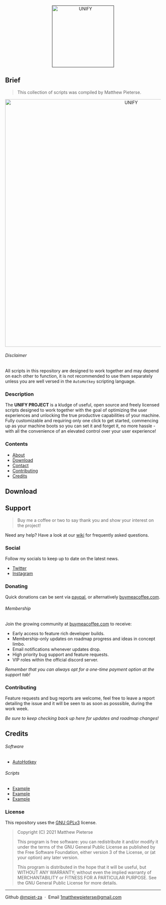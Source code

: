 <p align="center">
  <a href=""><img src="https://raw.githubusercontent.com/amitmerchant1990/electron-markdownify/master/app/img/markdownify.png" alt="UNIFY" width="200"></a>
</p>

## Brief

>This collection of scripts was compiled by Matthew Pieterse.

<p align="center">
  <a href="https://github.com/mpiet-za/UNIFY-Project"><img src="https://i.imgur.com/7W30ykX.png" alt="UNIFY" width="800"></a>
</p>

###### Disclaimer

All scripts in this repository are designed to work together and may depend on each other to function, it is not recommended to use them separately unless you are well versed in the `AutoHotkey` scripting language.

### Description

The **UNIFY PROJECT** is a kludge of useful, open source and freely licensed scripts designed to work together with the goal of optimizing the user experiences and unlocking the true productive capabilities of your machine. Fully customizable and requiring only one click to get started, commencing up as your machine boots so you can set it and forget it, no more hassle - with all the convenience of an elevated control over your user experience!

### Contents

- [About](#brief)
- [Download](#download)
- [Contact](#support)
- [Contributing](#contributing)
- [Credits](#credits)

## Download

## Support

>Buy me a coffee or two to say thank you and show your interest on the project!

Need any help? Have a look at our [wiki](http://example.com/) for frequently asked questions.

### Social

Follow my socials to keep up to date on the latest news.

- [Twitter](http://example.com/)
- [Instagram](http://example.com/)

### Donating

Quick donations can be sent via [paypal](http://example.com/), or alternatively [buymeacoffee.com](https://www.buymeacoffee.com/).
###### Membership

Join the growing community at [buymeacoffee.com](https://www.buymeacoffee.com/) to receive:

- Early access to feature rich developer builds.
- Membership-only updates on roadmap progress and ideas in concept limbo.
- Email notifications whenever updates drop.
- High priority bug support and feature requests.
- VIP roles within the official discord server.

*Remember that you can always opt for a one-time payment option at the support tab!*

### Contributing

Feature requests and bug reports are welcome, feel free to leave a report detailing the issue and it will be seen to as soon as posssible, during the work week.

*Be sure to keep checking back up here for updates and roadmap changes!*

## Credits

###### Software

- [AutoHotkey](https://www.autohotkey.com/)

###### Scripts

- [Example](http://example.com/)
- [Example](http://example.com/)
- [Example](http://example.com/)

### License

This repository uses the [GNU GPLv3](https://spdx.org/licenses/GPL-3.0-or-later.html) license.

>Copyright (C) 2021 Matthew Pieterse
>
>This program is free software: you can redistribute it and/or modify it under the terms of the GNU General Public License as published by the Free Software Foundation, either version 3 of the License, or (at your option) any later version.
>
>This program is distributed in the hope that it will be useful, but WITHOUT ANY WARRANTY; without even the implied warranty of MERCHANTABILITY or FITNESS FOR A PARTICULAR PURPOSE. See the GNU General Public License for more details.
---
Github [@mpiet-za](https://github.com/mpiet-za/) &nbsp;&middot;&nbsp;
Email [1matthewpieterse@gmail.com](mailto:1matthewpieterse@gmail.com)